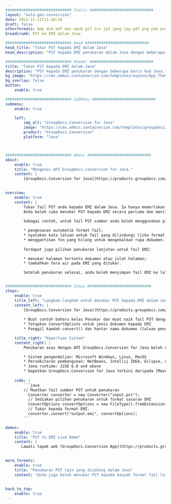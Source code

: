 ```yaml
---
############################# Static ############################
layout: "auto-gen-conversion"
date: 2022-11-11T11:38:24
draft: false
otherformats: bmp dcm emf emz epub gif ico jp2 jpeg jpg pdf png psb psd svg svgz tex tga tif tiff webp wmf wmz xps
breadcrumb: PST ke EMZ dalam Java

############################# Head ############################
head_title: "Tukar PST kepada EMZ dalam Java"
head_description: "PST kepada EMZ penukaran dalam Java dengan beberapa baris kod. Tukar lebih 160 format fail menggunakan API penukaran dokumen GroupDocs untuk Java"

############################# Header ############################
title: "Tukar PST kepada EMZ dalam Java"
description: "PST kepada EMZ penukaran dengan beberapa baris kod Java."
bg_image: "https://cms.admin.containerize.com/templates/aspose/App_Themes/V3/images/bg/header1.png"
bg_overlay: false
button:
    enable: true

############################# SubMenu ############################
submenu:
    enable: true

    left:
        img_alt: "GroupDocs.Conversion for Java"
        image: "https://cms.admin.containerize.com/templates/groupdocs/images/product-logos/90x90-noborder/groupdocs-conversion-java.png"
        product: "GroupDocs.Conversion"
        platform: "Java"



############################# About ############################
about:
    enable: true
    title: "Mengenai API GroupDocs.Conversion for Java."
    content: |
        [GroupDocs.Conversion for Java](https://products.groupdocs.com/conversion/java/) ialah API penukaran format fail lanjutan untuk menukar antara imej popular dan format dokumen seperti Microsoft Office, OpenDocument, PDF, HTML, e-mel, CAD. dan banyak lagi dengan hanya beberapa baris kod. API asli secara automatik mengesan format dokumen asal dan menawarkan banyak pilihan untuk menyesuaikan dokumen yang ditukar. Bersama-sama dengan fungsi mengekstrak maklumat daripada dokumen, ia juga menyokong caching hasil penukaran ke cakera tempatan secara lalai. Walau bagaimanapun, sebarang jenis storan cache boleh disokong dengan melaksanakan antara muka yang sesuai - Amazon S3, Dropbox, Google Drive, Windows Azure, Reddis atau mana-mana yang lain.
    

overview:
    enable: true
    content: |
        Tukar fail PST anda kepada EMZ dalam Java. Ia hanya memerlukan beberapa baris kod Java pada mana-mana platform pilihan anda, seperti Windows, Linux, macOS.
        Anda boleh cuba menukar PST kepada EMZ secara percuma dan menilai kualiti hasil penukaran. Bersama-sama dengan skrip penukaran fail mudah, anda boleh mencuba pilihan yang lebih canggih untuk memuatkan fail sumber PST dan menyimpan output EMZ. 
        
        Sebagai contoh, untuk fail PST sumber anda boleh menggunakan pilihan pemuatan berikut:

        * pengesanan automatik format fail;
        * nyatakan kata laluan untuk fail yang dilindungi (jika format fail menyokongnya);
        * menggantikan fon yang hilang untuk mengekalkan rupa dokumen.
        
        Terdapat juga pilihan penukaran lanjutan untuk fail EMZ:

        * menukar halaman tertentu dokumen atau julat halaman;
        * tambahkan tera air pada EMZ yang ditukar.

        Setelah penukaran selesai, anda boleh menyimpan fail EMZ ke laluan fail setempat anda atau ke mana-mana storan pihak ketiga seperti FTP, Amazon S3, Google Drive, Dropbox dll. Sila ambil perhatian - untuk menukar PST kepada EMZ, anda tidak perlu memasang sebarang perisian tambahan, seperti MS Office, Open Office, Adobe Acrobat Reader dsb.


############################# Steps ############################
steps:
    enable: true
    title_left: "Langkah-langkah untuk menukar PST kepada EMZ dalam Java"
    content_left: |
        [GroupDocs.Conversion for Java](https://products.groupdocs.com/conversion/java/) membenarkan pembangun menukar fail PST kepada EMZ dengan mudah dengan beberapa baris kod.
        
        * Buat contoh baharu kelas Penukar dan muat naik fail PST dengan laluan penuh
        * Tetapkan ConvertOptions untuk jenis dokumen kepada EMZ
        * Panggil kaedah convert() dan hantar nama dokumen (laluan penuh) dan format (EMZ) sebagai parameter

    title_right: "Keperluan Sistem"
    content_right: |
        Penukaran asas dengan API GroupDocs.Conversion for Java boleh dilakukan dengan hanya beberapa baris kod. API kami disokong pada semua platform dan sistem pengendalian utama. Sebelum melaksanakan kod di bawah, pastikan anda mempunyai prasyarat berikut dipasang pada sistem anda.

        * Sistem pengendalian: Microsoft Windows, Linux, MacOS
        * Persekitaran pembangunan: NetBeans, Intellij IDEA, Eclipse, etc.
        * Java runtime: J2SE 6.0 and above
        * Dapatkan GroupDocs.Conversion for Java terkini daripada [Maven](https://repository.groupdocs.com/webapp/#/artifacts/browse/tree/General/repo/com/groupdocs/groupdocs-conversion)
         
    code: |
        ```java    
        // Muatkan fail sumber PST untuk penukaran
          Converter converter = new Converter("input.pst");
          // Sediakan pilihan penukaran untuk format sasaran EMZ
          ConvertOptions convertOptions = new FileType().fromExtension("emz").getConvertOptions();
          // Tukar kepada format EMZ.
          converter.convert("output.emz", convertOptions);
        ```

demos:
    enable: true
    title: "PST to EMZ Live Demo"
    content: |
       Lawati tapak web [GroupDocs.Conversion App](https://products.groupdocs.app/conversion/family) kami dan cuba PST kepada EMZ penukaran sekarang. Demo percuma mempunyai faedah berikut
          

more_formats:
    enable: true
    title: "Penukaran PST lain yang disokong dalam Java"
    content: "Anda juga boleh menukar PST kepada banyak format fail lain. Sila lihat senarai di bawah."
       
       
back_to_top:
    enable: true
---
```

